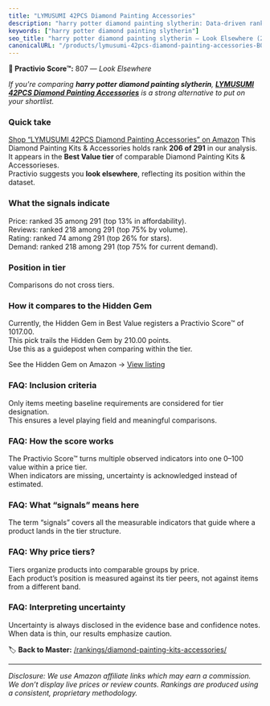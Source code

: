 ```yaml
---
title: "LYMUSUMI 42PCS Diamond Painting Accessories"
description: "harry potter diamond painting slytherin: Data-driven ranking using the Practivio Score™. Positioned by quality, value, demand, findability, momentum."
keywords: ["harry potter diamond painting slytherin"]
seo_title: "harry potter diamond painting slytherin — Look Elsewhere (2025)"
canonicalURL: "/products/lymusumi-42pcs-diamond-painting-accessories-B0DSKYWB7N/"
---
```


**🚫 Practivio Score™:** 807 — _Look Elsewhere_


*If you're comparing **harry potter diamond painting slytherin**, **[LYMUSUMI 42PCS Diamond Painting Accessories](https://www.amazon.com/dp/B0DSKYWB7N?tag=practivio-20)** is a strong alternative to put on your shortlist.*
### Quick take
[Shop “LYMUSUMI 42PCS Diamond Painting Accessories” on Amazon](https://www.amazon.com/dp/B0DSKYWB7N?tag=practivio-20)
This Diamond Painting Kits & Accessories holds rank **206 of 291** in our analysis.  
It appears in the **Best Value tier** of comparable Diamond Painting Kits & Accessorieses.  
Practivio suggests you **look elsewhere**, reflecting its position within the dataset.

### What the signals indicate
Price: ranked 35 among 291 (top 13% in affordability).  
Reviews: ranked 218 among 291 (top 75% by volume).  
Rating: ranked 74 among 291 (top 26% for stars).  
Demand: ranked 218 among 291 (top 75% for current demand).

### Position in tier
Comparisons do not cross tiers.

### How it compares to the Hidden Gem
Currently, the Hidden Gem in Best Value registers a Practivio Score™ of 1017.00.  
This pick trails the Hidden Gem by 210.00 points.  
Use this as a guidepost when comparing within the tier.  

See the Hidden Gem on Amazon → [View listing](https://www.amazon.com/dp/B07P5YDBZR?tag=practivio-20)

### FAQ: Inclusion criteria
Only items meeting baseline requirements are considered for tier designation.  
This ensures a level playing field and meaningful comparisons.

### FAQ: How the score works
The Practivio Score™ turns multiple observed indicators into one 0–100 value within a price tier.  
When indicators are missing, uncertainty is acknowledged instead of estimated.

### FAQ: What “signals” means here
The term “signals” covers all the measurable indicators that guide where a product lands in the tier structure.

### FAQ: Why price tiers?
Tiers organize products into comparable groups by price.  
Each product’s position is measured against its tier peers, not against items from a different band.

### FAQ: Interpreting uncertainty
Uncertainty is always disclosed in the evidence base and confidence notes.  
When data is thin, our results emphasize caution.


🏷️ **Back to Master:** [/rankings/diamond-painting-kits-accessories/](/rankings/diamond-painting-kits-accessories/)

---
_Disclosure: We use Amazon affiliate links which may earn a commission. We don’t display live prices or review counts. Rankings are produced using a consistent, proprietary methodology._
